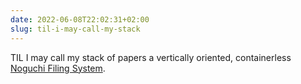 ```yaml
---
date: 2022-06-08T22:02:31+02:00
slug: til-i-may-call-my-stack
---
```

TIL I may call my stack of papers a vertically oriented, containerless [Noguchi Filing System](https://fernandogros.com/the-noguchi-filing-system/).


